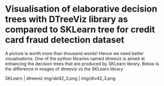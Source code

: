 # Visualisation of elaborative decision trees with DTreeViz library as compared to SKLearn tree for credit card fraud detection dataset

A picture is worth more than thousand words! Hence we need better visualisations. One of the python libraries named dtreeviz is aimed at enhancing the decision trees that are produced by SKLearn library. 
Below is the difference in images of dtreeviz vs the SKLearn library

SKLearn | dtreeviz
img/skl42_3.png | img/dtv42_3.png

